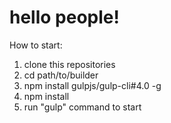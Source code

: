 # hello people!

How to start:

1. clone this repositories
2. cd path/to/builder
3. npm install gulpjs/gulp-cli#4.0 -g
4. npm install
5. run "gulp" command to start
